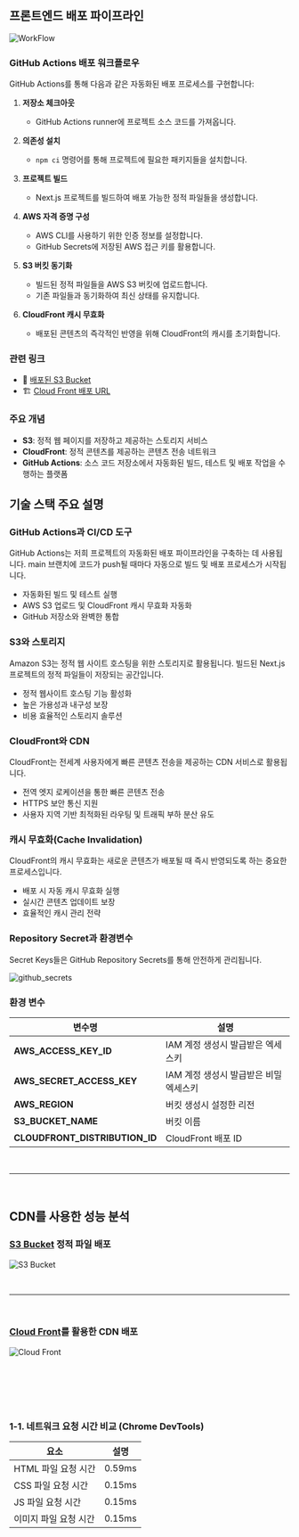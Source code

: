 ## 프론트엔드 배포 파이프라인

<!-- 1. 기본적인 마크다운 이미지 문법 -->

![WorkFlow](/public/workflow.png)

### GitHub Actions 배포 워크플로우

GitHub Actions를 통해 다음과 같은 자동화된 배포 프로세스를 구현합니다:

1. **저장소 체크아웃**

   - GitHub Actions runner에 프로젝트 소스 코드를 가져옵니다.

2. **의존성 설치**

   - `npm ci` 명령어를 통해 프로젝트에 필요한 패키지들을 설치합니다.

3. **프로젝트 빌드**

   - Next.js 프로젝트를 빌드하여 배포 가능한 정적 파일들을 생성합니다.

4. **AWS 자격 증명 구성**

   - AWS CLI를 사용하기 위한 인증 정보를 설정합니다.
   - GitHub Secrets에 저장된 AWS 접근 키를 활용합니다.

5. **S3 버킷 동기화**

   - 빌드된 정적 파일들을 AWS S3 버킷에 업로드합니다.
   - 기존 파일들과 동기화하여 최신 상태를 유지합니다.

6. **CloudFront 캐시 무효화**
   - 배포된 콘텐츠의 즉각적인 반영을 위해 CloudFront의 캐시를 초기화합니다.

### 관련 링크

- 🔗 [배포된 S3 Bucket](http://hanghae3-2.s3-website-us-east-1.amazonaws.com)
- 🏗️ [Cloud Front 배포 URL](http://d1v0z4rxx6cnh9.cloudfront.net)

### 주요 개념

- **S3**: 정적 웹 페이지를 저장하고 제공하는 스토리지 서비스
- **CloudFront**: 정적 콘텐츠를 제공하는 콘텐츠 전송 네트워크
- **GitHub Actions**: 소스 코드 저장소에서 자동화된 빌드, 테스트 및 배포 작업을 수행하는 플랫폼

## 기술 스택 주요 설명

### GitHub Actions과 CI/CD 도구

GitHub Actions는 저희 프로젝트의 자동화된 배포 파이프라인을 구축하는 데 사용됩니다. main 브랜치에 코드가 push될 때마다 자동으로 빌드 및 배포 프로세스가 시작됩니다.

- 자동화된 빌드 및 테스트 실행
- AWS S3 업로드 및 CloudFront 캐시 무효화 자동화
- GitHub 저장소와 완벽한 통합

### S3와 스토리지

Amazon S3는 정적 웹 사이트 호스팅을 위한 스토리지로 활용됩니다. 빌드된 Next.js 프로젝트의 정적 파일들이 저장되는 공간입니다.

- 정적 웹사이트 호스팅 기능 활성화
- 높은 가용성과 내구성 보장
- 비용 효율적인 스토리지 솔루션

### CloudFront와 CDN

CloudFront는 전세계 사용자에게 빠른 콘텐츠 전송을 제공하는 CDN 서비스로 활용됩니다.

- 전역 엣지 로케이션을 통한 빠른 콘텐츠 전송
- HTTPS 보안 통신 지원
- 사용자 지역 기반 최적화된 라우팅 및 트래픽 부하 분산 유도

### 캐시 무효화(Cache Invalidation)

CloudFront의 캐시 무효화는 새로운 콘텐츠가 배포될 때 즉시 반영되도록 하는 중요한 프로세스입니다.

- 배포 시 자동 캐시 무효화 실행
- 실시간 콘텐츠 업데이트 보장
- 효율적인 캐시 관리 전략

### Repository Secret과 환경변수

Secret Keys들은 GitHub Repository Secrets를 통해 안전하게 관리됩니다.

![github_secrets](/public/github_secrets.png)

### 환경 변수

| 변수명                         | 설명                                   |
| ------------------------------ | -------------------------------------- |
| **AWS_ACCESS_KEY_ID**          | IAM 계정 생성시 발급받은 엑세스키      |
| **AWS_SECRET_ACCESS_KEY**      | IAM 계정 생성시 발급받은 비밀 엑세스키 |
| **AWS_REGION**                 | 버킷 생성시 설정한 리전                |
| **S3_BUCKET_NAME**             | 버킷 이름                              |
| **CLOUDFRONT_DISTRIBUTION_ID** | CloudFront 배포 ID                     |

<br />

---

<br />

## CDN를 사용한 성능 분석

### [S3 Bucket](http://hanghae3-2.s3-website-us-east-1.amazonaws.com) 정적 파일 배포

![S3 Bucket](/public/bucket_network.png)

<br />

---

<br />

### [Cloud Front](http://d1v0z4rxx6cnh9.cloudfront.net)를 활용한 CDN 배포

![Cloud Front](/public/cf_network.png)

## <br />

<br />

### 1-1. 네트워크 요청 시간 비교 (Chrome DevTools)

| 요소                  | 설명   |
| --------------------- | ------ |
| HTML 파일 요청 시간   | 0.59ms |
| CSS 파일 요청 시간    | 0.15ms |
| JS 파일 요청 시간     | 0.15ms |
| 이미지 파일 요청 시간 | 0.15ms |
